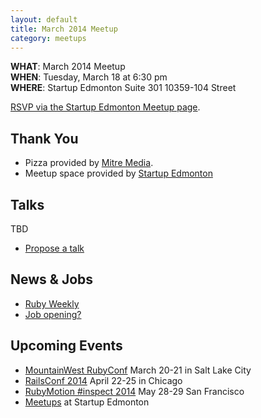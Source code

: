 ```yaml
---
layout: default
title: March 2014 Meetup
category: meetups
---
```


**WHAT**: March 2014 Meetup   
**WHEN**: Tuesday, March 18 at 6:30 pm  
**WHERE**: Startup Edmonton Suite 301 10359-104 Street  

[RSVP via the Startup Edmonton Meetup page](http://www.meetup.com/startupedmonton/events/qtzfrgysfbxb/).

## Thank You

* Pizza provided by [Mitre Media](http://mitremedia.com/).
* Meetup space provided by [Startup Edmonton](http://www.startupedmonton.com/)

## Talks

TBD

* [Propose a talk](https://github.com/yegrb/yegrb.github.io/issues/13)

## News &amp; Jobs

* [Ruby Weekly](http://rubyweekly.com/issues)
* [Job opening?](https://github.com/yegrb/yegrb.github.io/issues/13)

## Upcoming Events

* [MountainWest RubyConf](http://mtnwestrubyconf.org/) March 20-21 in Salt Lake City 
* [RailsConf 2014](http://www.railsconf.com/) April 22-25 in Chicago
* [RubyMotion #inspect 2014](http://www.rubymotion.com/conference/2014/) May 28-29 San Francisco
* [Meetups](http://www.meetup.com/startupedmonton/) at Startup Edmonton 
